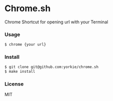 
Chrome.sh
===============
Chrome Shortcut for opening url with your Terminal

### Usage

```sh
$ chrome {your url}
```

### Install

```sh
$ git clone git@github.com:yorkie/chrome.sh
$ make install
```

### License

MIT

